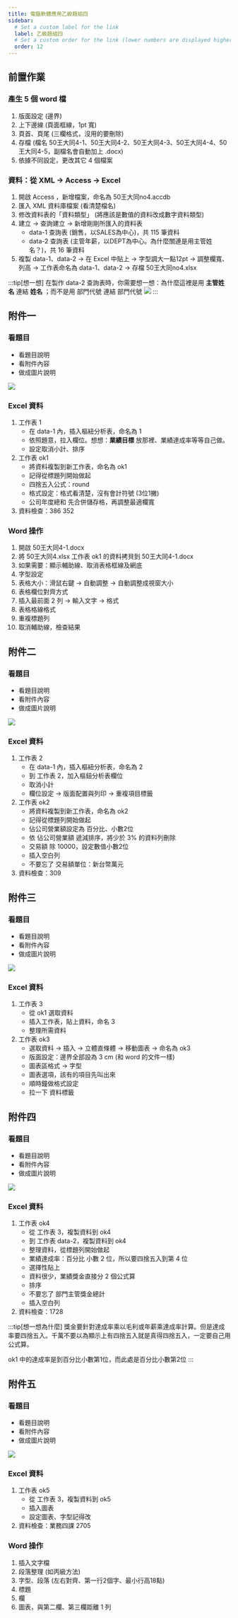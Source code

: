 ```yaml
---
title: 電腦軟體應用乙級題組四
sidebar:
  # Set a custom label for the link
  label: 乙級題組四
  # Set a custom order for the link (lower numbers are displayed higher up)
  order: 12
---
```


## 前置作業

### 產生 5 個 word 檔

1. 版面設定 (邊界)
1. 上下邊線 (頁面框線，1pt 寬)
1. 頁首、頁尾 (三欄格式，沒用的要刪除)
1. 存檔 (檔名 50王大同4-1、50王大同4-2、50王大同4-3、50王大同4-4、50王大同4-5，副檔名會自動加上 .docx)
1. 依據不同設定，更改其它 4 個檔案

### 資料：從 XML → Access → Excel

1. 開啟 Access ，新增檔案，命名為 50王大同no4.accdb
1. 匯入 XML 資料庫檔案 (看清楚檔名)
1. 修改資料表的「資料類型」 (將應該是數值的資料改成數字資料類型)
1. 建立 → 查詢建立 → 新增剛剛所匯入的資料表
    - data-1 查詢表 (銷售，以SALES為中心)，共 115 筆資料
    - data-2 查詢表 (主管年薪，以DEPT為中心。為什麼關連是用主管姓名？)，共 16 筆資料 
1. 複製 data-1、data-2 -> 在 Excel 中貼上 -> 字型調大一點12pt -> 調整欄寬、列高 -> 工作表命名為 data-1、data-2 -> 存檔 50王大同no4.xlsx

:::tip[想一想]
在製作 data-2 查詢表時，你需要想一想：為什麼這裡是用 **主管姓名** 連結 **姓名** ；而不是用 部門代號 連結 部門代號
![](./images/4-data-2.png)
:::

## 附件一

### 看題目

- 看題目說明
- 看附件內容
- 做成圖片說明

![](./images/700-4-1.png)

### Excel 資料

1. 工作表 1
   - 在 data-1 內，插入樞紐分析表，命名為 1
   - 依照題意，拉入欄位。想想：**業績目標** 放那裡、業績達成率等等自己做。
   - 設定取消小計、排序
1. 工作表 ok1
   - 將資料複製到新工作表，命名為 ok1
   - 記得從標題列開始做起
   - 四捨五入公式：round
   - 格式設定：格式看清楚，沒有會計符號 (3位1撇)
   - 公司年度總和	先合併儲存格，再調整最適欄寬
1. 資料檢查：386 352


### Word 操作

1. 開啟 50王大同4-1.docx
1. 將 50王大同4.xlsx 工作表 ok1 的資料拷貝到 50王大同4-1.docx
1. 如果需要：顯示輔助線、取消表格框線及網底
1. 字型設定
1. 表格大小：滑鼠右鍵 → 自動調整 → 自動調整成視窗大小
1. 表格欄位對齊方式
1. 插入最前面 2 列 → 輸入文字 → 格式
1. 表格格線格式
1. 重複標題列
1. 取消輔助線，檢查結果

## 附件二

### 看題目

- 看題目說明
- 看附件內容
- 做成圖片說明

![](./images/700-4-2.png)

### Excel 資料

1. 工作表 2
   - 在 data-1 內，插入樞紐分析表，命名為 2
   - 到 工作表 2，加入樞鈕分析表欄位
   - 取消小計
   - 欄位設定 → 版面配置與列印 → 重複項目標籤
1. 工作表 ok2
   - 將資料複製到新工作表，命名為 ok2
   - 記得從標題列開始做起
   - 佔公司營業額設定為 百分比、小數2位
   - 依 佔公司營業額 遞減排序，將少於 3% 的資料列刪除
   - 交易額 除 10000，設定數值小數2位
   - 插入空白列
   - 不要忘了 交易額單位：新台幣萬元
1. 資料檢查：309

## 附件三

### 看題目

- 看題目說明
- 看附件內容
- 做成圖片說明

![](./images/700-4-3.png)

### Excel 資料

1. 工作表 3
   - 從 ok1 選取資料
   - 插入工作表，貼上資料，命名 3
   - 整理所需資料
1. 工作表 ok3
   - 選取資料 → 插入 → 立體直條體 → 移動圖表 → 命名為 ok3
   - 版面設定：邊界全部設為 3 cm (和 word 的文件一樣)
   - 圖表區格式 → 字型
   - 圖表選項，該有的項目先叫出來
   - 順時鐘做格式設定
   - 拉一下 資料標籤

## 附件四

### 看題目

- 看題目說明
- 看附件內容
- 做成圖片說明

![](./images/700-4-4.png)

### Excel 資料

1. 工作表 ok4
   - 從 工作表 3，複製資料到 ok4
   - 到 工作表 data-2，複製資料到 ok4
   - 整理資料，從標題列開始做起
   - 業績達成率：百分比 小數 2 位，所以要四捨五入到第 4 位
   - 選擇性貼上
   - 資料很少，業績獎金直接分 2 個公式算
   - 排序
   - 不要忘了 部門主管獎金總計
   - 插入空白列 
1. 資料檢查：1728

:::tip[想一想為什麼]
獎金要針對達成率乘以毛利或年薪乘達成率計算。但是達成率要四捨五入。千萬不要以為顯示上有四捨五入就是真得四捨五入，一定要自己用公式算。

ok1 中的達成率是到百分比小數第1位，而此處是百分比小數第2位
:::

## 附件五

### 看題目

- 看題目說明
- 看附件內容
- 做成圖片說明

![](./images/700-4-5.png)

### Excel 資料

1. 工作表 ok5
   - 從 工作表 3，複製資料到 ok5
   - 插入圖表
   - 設定圖表、字型記得改
1. 資料檢查：業務四課 2705

### Word 操作

1. 插入文字檔
1. 段落整理 (如丙級方法)
1. 字型、段落 (左右對齊、第一行2個字、最小行高18點)
1. 標題
1. 欄
1. 圖表，與第二欄、第三欄距離 1 列
